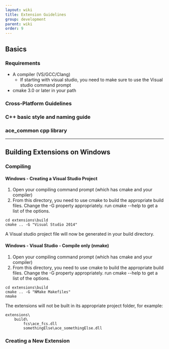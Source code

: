 ```yaml
---
layout: wiki
title: Extension Guidelines
group: development
parent: wiki
order: 9
---
```


## Basics

### Requirements

- A compiler (VS/GCC/Clang) 
    - If starting with visual studio, you need to make sure to use the Visual studio command prompt
- cmake 3.0 or later in your path

### Cross-Platform Guidelines

### C++ basic style and naming guide

### ace_common cpp library

---

## Building Extensions on Windows

### Compiling 

#### Windows - Creating a Visual Studio Project
1. Open your compiling command prompt (which has cmake and your compiler)
2. From this directory, you need to use cmake to build the appropriate build files. Change the -G property appropriately. run cmake --help to get a list of the options.

```
cd extensions\build
cmake .. -G "Visual Studio 2014"
```

A Visual studio project file will now be generated in your build directory.

#### Windows - Visual Studio - Compile only (nmake)
1. Open your compiling command prompt (which has cmake and your compiler)
2. From this directory, you need to use cmake to build the appropriate build files. Change the -G property appropriately. run cmake --help to get a list of the options.

```
cd extensions\build
cmake .. -G "NMake Makefiles"
nmake
```

The extensions will not be built in its appropriate project folder, for example:

```
extensions\
    build\
        fcs\ace_fcs.dll
        somethingElse\ace_somethingElse.dll
```

### Creating a New Extension
